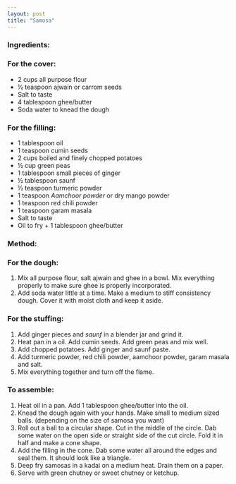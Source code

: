 ```yaml
---
layout: post
title: "Samosa"
---
```




### Ingredients:
### For the cover: 
* 2 cups all purpose flour
* ½ teaspoon ajwain or carrom seeds
* Salt to taste
* 4 tablespoon ghee/butter
* Soda water to knead the dough

### For the filling:
* 1 tablespoon oil
* 1 teaspoon cumin seeds
* 2 cups boiled and finely chopped potatoes
* ½ cup green peas
* 1 tablespoon small pieces of ginger
* ½ tablespoon saunf 
* ½ teaspoon turmeric powder
* 1 teaspoon _Aamchoor powder_ or dry mango powder
* 1 teaspoon red chili powder
* 1 teaspoon garam masala
* Salt to taste
* Oil to fry + 1 tablespoon ghee/butter

### Method: 
### For the dough:
1. Mix all purpose flour, salt ajwain and ghee in a bowl. Mix everything properly to make sure ghee is properly incorporated.
2. Add soda water little at a time. Make a medium to stiff consistency dough. Cover it with moist cloth and keep it aside.

### For the stuffing:
1. Add ginger pieces and _saunf_ in a blender jar and grind it. 
2. Heat pan in a oil. Add cumin seeds. Add green peas and mix well.
3. Add chopped potatoes. Add ginger and saunf paste. 
4. Add turmeric powder, red chili powder, aamchoor powder, garam masala and salt. 
5. Mix everything together and turn off the flame.

### To assemble:
1. Heat oil in a pan. Add 1 tablespoon ghee/butter into the oil.
2. Knead the dough again with your hands. Make small to medium sized balls. (depending on the size of samosa you want) 
3. Roll out a ball to a circular shape. Cut in the middle of the circle. Dab some water on the open side or straight side of the cut circle. Fold it in half and make a cone shape. 
4. Add the filling in the cone. Dab some water all around the edges and seal them. It should look like a triangle. 
5. Deep fry samosas in a kadai on a medium heat. Drain them on a paper. 
6. Serve with green chutney or sweet chutney or ketchup.